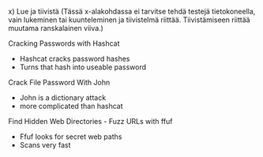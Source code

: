
x) Lue ja tiivistä (Tässä x-alakohdassa ei tarvitse tehdä testejä tietokoneella, vain lukeminen tai kuunteleminen ja tiivistelmä riittää. Tiivistämiseen riittää muutama ranskalainen viiva.)

Cracking Passwords with Hashcat

- Hashcat cracks password hashes 
- Turns that hash into useable password


Crack File Password With John

- John is a dictionary attack 
- more complicated than hashcat


Find Hidden Web Directories - Fuzz URLs with ffuf
 
 - Ffuf looks for secret web paths
 - Scans very fast
